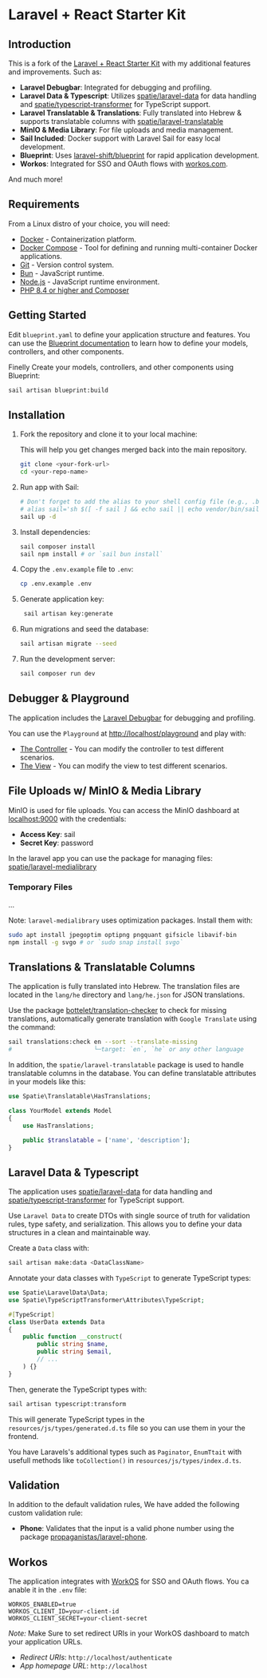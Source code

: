 # Laravel + React Starter Kit

## Introduction

This is a fork of the [Laravel + React Starter Kit](https://github.com/laravel/react-starter-kit) with my additional features and improvements. Such as:

- **Laravel Debugbar**: Integrated for debugging and profiling.
- **Laravel Data & Typescript**: Utilizes [spatie/laravel-data](https://spatie.be/docs/laravel-data) for data handling and [spatie/typescript-transformer](https://spatie.be/docs/typescript-transformer/v2/laravel) for TypeScript support.
- **Laravel Translatable & Translations**: Fully translated into Hebrew & supports translatable columns with [spatie/laravel-translatable](https://spatie.be/docs/laravel-translatable)
- **MinIO & Media Library**: For file uploads and media management.
- **Sail Included**: Docker support with Laravel Sail for easy local development.
- **Blueprint**: Uses [laravel-shift/blueprint](https://blueprint.laravelshift.com/) for rapid application development.
- **Workos**: Integrated for SSO and OAuth flows with [workos.com](https://workos.com).

And much more!

## Requirements

From a Linux distro of your choice, you will need:

- [Docker](https://docs.docker.com/get-docker/) - Containerization platform.
- [Docker Compose](https://docs.docker.com/compose/install/) - Tool for defining and running multi-container Docker applications.
- [Git](https://git-scm.com/book/en/v2/Getting-Started-Installing-Git) - Version control system.
- [Bun](https://bun.sh/docs/install) - JavaScript runtime.
- [Node.js](https://nodejs.org/en/download/) - JavaScript runtime environment.
- [PHP 8.4 or higher and Composer](https://laravel.com/docs/#installing-php)

## Getting Started

Edit `blueprint.yaml` to define your application structure and features. You can use the [Blueprint documentation](https://blueprint.laravelshift.com/) to learn how to define your models, controllers, and other components.

Finelly Create your models, controllers, and other components using Blueprint:

```bash
sail artisan blueprint:build
```

## Installation

1. Fork the repository and clone it to your local machine:

   This will help you get changes merged back into the main repository.

   ```bash
   git clone <your-fork-url>
   cd <your-repo-name>
   ```

2. Run app with Sail:

   ```bash
   # Don't forget to add the alias to your shell config file (e.g., .bashrc, .zshrc)
   # alias sail='sh $([ -f sail ] && echo sail || echo vendor/bin/sail)'
   sail up -d
   ```

3. Install dependencies:

   ```bash
   sail composer install
   sail npm install # or `sail bun install`
   ```

4. Copy the `.env.example` file to `.env`:

   ```bash
   cp .env.example .env
   ```

5. Generate application key:

   ```bash
    sail artisan key:generate
    ```

6. Run migrations and seed the database:
  
    ```bash
    sail artisan migrate --seed
    ```

7. Run the development server:

   ```bash
   sail composer run dev
   ```

## Debugger & Playground

The application includes the [Laravel Debugbar](https://laraveldebugbar.com/) for debugging and profiling.

You can use the `Playground` at [http://localhost/playground](http://localhost/playground) and play with:

- [The Controller](/app/Http/Controllers/PlaygroundController.php) - You can modify the controller to test different scenarios.
- [The View](/resources/js/pages/playground/index.tsx) - You can modify the view to test different scenarios.

## File Uploads w/ MinIO & Media Library

MinIO is used for file uploads. You can access the MinIO dashboard at [localhost:9000](http://localhost:9000) with the credentials:

- **Access Key**: sail
- **Secret Key**: password

In the laravel app you can use the package for managing files: [spatie/laravel-medialibrary](https://spatie.be/docs/laravel-medialibrary)

### Temporary Files

<!-- TODO: Implement -->
...

Note: `laravel-medialibrary` uses optimization packages. Install them with:

```bash
sudo apt install jpegoptim optipng pngquant gifsicle libavif-bin
npm install -g svgo # or `sudo snap install svgo`
```

## Translations & Translatable Columns

The application is fully translated into Hebrew. The translation files are located in the `lang/he` directory and `lang/he.json` for JSON translations.

Use the package [bottelet/translation-checker](https://bottelet.github.io/translation-checker) to check for missing translations, automatically generate translation with `Google Translate` using the command:

```bash
sail translations:check en --sort --translate-missing
#                       └─target: `en`, `he` or any other language
```

In addition, the `spatie/laravel-translatable` package is used to handle translatable columns in the database. You can define translatable attributes in your models like this:

```php
use Spatie\Translatable\HasTranslations;  

class YourModel extends Model
{
    use HasTranslations;

    public $translatable = ['name', 'description'];
}
```

## Laravel Data & Typescript

The application uses [spatie/laravel-data](https://spatie.be/docs/laravel-data) for data handling and [spatie/typescript-transformer](https://spatie.be/docs/typescript-transformer/v2/laravel) for TypeScript support.

Use `Laravel Data` to create DTOs with single source of truth for validation rules, type safety, and serialization. This allows you to define your data structures in a clean and maintainable way.

Create a `Data` class with:

```bash
sail artisan make:data <DataClassName>
```

Annotate your data classes with `TypeScript` to generate TypeScript types:

```php
use Spatie\LaravelData\Data;
use Spatie\TypeScriptTransformer\Attributes\TypeScript;

#[TypeScript]
class UserData extends Data
{
    public function __construct(
        public string $name,
        public string $email,
        // ...
    ) {}
}

```

Then, generate the TypeScript types with:

```bash
sail artisan typescript:transform
```

This will generate TypeScript types in the `resources/js/types/generated.d.ts` file so you can use them in your the frontend.

You have Laravels's additional types such as `Paginator`, `EnumTtait` with usefull methods like `toCollection()` in `resources/js/types/index.d.ts`.

## Validation

In addition to the default validation rules, We have added the following custom validation rule:

- **Phone**: Validates that the input is a valid phone number using the package [propaganistas/laravel-phone](https://github.com/propaganistas/laravel-phone).

## Workos

The application integrates with [WorkOS](https://workos.com) for SSO and OAuth flows. You ca anable it in the `.env` file:

```env
WORKOS_ENABLED=true
WORKOS_CLIENT_ID=your-client-id
WORKOS_CLIENT_SECRET=your-client-secret
```

*Note:* Make Sure to set redirect URIs in your WorkOS dashboard to match your application URLs.

- *Redirect URIs*: `http://localhost/authenticate`
- *App homepage URL*: `http://localhost`
